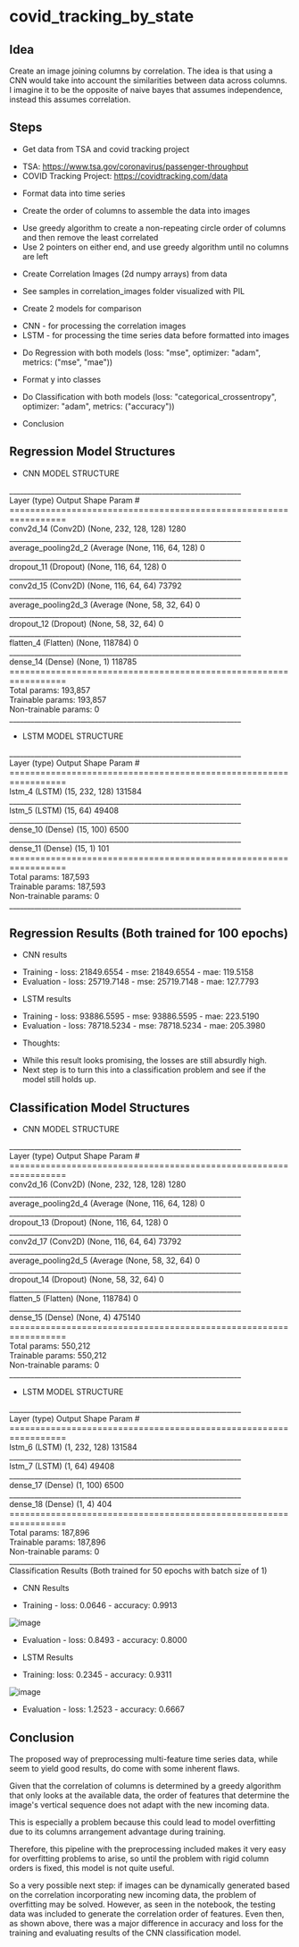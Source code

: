 # covid_tracking_by_state

## Idea
Create an image joining columns by correlation. The idea is that using a CNN would take into account the similarities between data across columns. I imagine it to be the opposite of naive bayes that assumes independence, instead this assumes correlation.

## Steps
- Get data from TSA and covid tracking project 
* TSA: https://www.tsa.gov/coronavirus/passenger-throughput
* COVID Tracking Project: https://covidtracking.com/data

- Format data into time series

- Create the order of columns to assemble the data into images
* Use greedy algorithm to create a non-repeating circle order of columns and then remove the least correlated
* Use 2 pointers on either end, and use greedy algorithm until no columns are left

- Create Correlation Images (2d numpy arrays) from data
* See samples in correlation_images folder visualized with PIL

- Create 2 models for comparison
* CNN - for processing the correlation images
* LSTM - for processing the time series data before formatted into images

- Do Regression with both models (loss: "mse", optimizer: "adam", metrics: ("mse", "mae"))

- Format y into classes

- Do Classification with both models (loss: "categorical_crossentropy", optimizer: "adam", metrics: ("accuracy"))

- Conclusion



## Regression Model Structures
- CNN MODEL STRUCTURE
<div>
_________________________________________________________________<br>
Layer (type)                 Output Shape              Param #   <br>
=================================================================<br>
conv2d_14 (Conv2D)           (None, 232, 128, 128)     1280      <br>
_________________________________________________________________<br>
average_pooling2d_2 (Average (None, 116, 64, 128)      0         <br>
_________________________________________________________________<br>
dropout_11 (Dropout)         (None, 116, 64, 128)      0         <br>
_________________________________________________________________<br>
conv2d_15 (Conv2D)           (None, 116, 64, 64)       73792     <br>
_________________________________________________________________<br>
average_pooling2d_3 (Average (None, 58, 32, 64)        0         <br>
_________________________________________________________________<br>
dropout_12 (Dropout)         (None, 58, 32, 64)        0         <br>
_________________________________________________________________<br>
flatten_4 (Flatten)          (None, 118784)            0         <br>
_________________________________________________________________<br>
dense_14 (Dense)             (None, 1)                 118785    <br>
=================================================================<br>
Total params: 193,857<br>
Trainable params: 193,857<br>
Non-trainable params: 0<br>
_________________________________________________________________<br>
</div>

- LSTM MODEL STRUCTURE
<div>
_________________________________________________________________<br>
Layer (type)                 Output Shape              Param #   <br>
=================================================================<br>
lstm_4 (LSTM)                (15, 232, 128)            131584    <br>
_________________________________________________________________<br>
lstm_5 (LSTM)                (15, 64)                  49408     <br>
_________________________________________________________________<br>
dense_10 (Dense)             (15, 100)                 6500      <br>
_________________________________________________________________<br>
dense_11 (Dense)             (15, 1)                   101       <br>
=================================================================<br>
Total params: 187,593<br>
Trainable params: 187,593<br>
Non-trainable params: 0<br>
_________________________________________________________________<br>
</div>

## Regression Results (Both trained for 100 epochs)
- CNN results
* Training - loss: 21849.6554 - mse: 21849.6554 - mae: 119.5158
* Evaluation - loss: 25719.7148 - mse: 25719.7148 - mae: 127.7793

- LSTM results
* Training - loss: 93886.5595 - mse: 93886.5595 - mae: 223.5190
* Evaluation - loss: 78718.5234 - mse: 78718.5234 - mae: 205.3980

- Thoughts:
* While this result looks promising, the losses are still absurdly high.
* Next step is to turn this into a classification problem and see if the model still holds up.

## Classification Model Structures
- CNN MODEL STRUCTURE
<div>
_________________________________________________________________<br>
Layer (type)                 Output Shape              Param #   <br>
=================================================================<br>
conv2d_16 (Conv2D)           (None, 232, 128, 128)     1280      <br>
_________________________________________________________________<br>
average_pooling2d_4 (Average (None, 116, 64, 128)      0         <br>
_________________________________________________________________<br>
dropout_13 (Dropout)         (None, 116, 64, 128)      0         <br>
_________________________________________________________________<br>
conv2d_17 (Conv2D)           (None, 116, 64, 64)       73792     <br>
_________________________________________________________________<br>
average_pooling2d_5 (Average (None, 58, 32, 64)        0         <br>
_________________________________________________________________<br>
dropout_14 (Dropout)         (None, 58, 32, 64)        0         <br>
_________________________________________________________________<br>
flatten_5 (Flatten)          (None, 118784)            0         <br>
_________________________________________________________________<br>
dense_15 (Dense)             (None, 4)                 475140    <br>
=================================================================<br>
Total params: 550,212<br>
Trainable params: 550,212<br>
Non-trainable params: 0<br>
_________________________________________________________________<br>
</div>

- LSTM MODEL STRUCTURE
<div>
_________________________________________________________________<br>
Layer (type)                 Output Shape              Param #   <br>
=================================================================<br>
lstm_6 (LSTM)                (1, 232, 128)             131584    <br>
_________________________________________________________________<br>
lstm_7 (LSTM)                (1, 64)                   49408     <br>
_________________________________________________________________<br>
dense_17 (Dense)             (1, 100)                  6500      <br>
_________________________________________________________________<br>
dense_18 (Dense)             (1, 4)                    404       <br>
=================================================================<br>
Total params: 187,896<br>
Trainable params: 187,896<br>
Non-trainable params: 0<br>
_________________________________________________________________<br>
</div

## Classification Results (Both trained for 50 epochs with batch size of 1)
- CNN Results
* Training - loss: 0.0646 - accuracy: 0.9913

![image](https://user-images.githubusercontent.com/46566976/113117706-4d291680-9241-11eb-90ed-dab86c0cf214.png)

* Evaluation - loss: 0.8493 - accuracy: 0.8000

- LSTM Results
* Training: loss: 0.2345 - accuracy: 0.9311

![image](https://user-images.githubusercontent.com/46566976/113117729-531ef780-9241-11eb-8f73-35572977e9c1.png)

* Evaluation - loss: 1.2523 - accuracy: 0.6667

## Conclusion
The proposed way of preprocessing multi-feature time series data, while seem to yield good results, do come with some inherent flaws.

Given that the correlation of columns is determined by a greedy algorithm that only looks at the available data,
the order of features that determine the image's vertical sequence does not adapt with the new incoming data.

This is especially a problem because this could lead to model overfitting due to its columns arrangement advantage during training.

Therefore, this pipeline with the preprocessing included makes it very easy for overfitting problems to arise,
so until the problem with rigid column orders is fixed, this model is not quite useful.

So a very possible next step: 
if images can be dynamically generated based on the correlation incorporating new incoming data, the problem of overfitting may be solved.
However, as seen in the notebook, the testing data was included to generate the correlation order of features.
Even then, as shown above, there was a major difference in accuracy and loss for the training and evaluating results of the CNN classification model.
